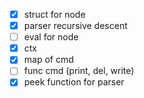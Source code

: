 - [x] struct for node
- [x] parser recursive descent
- [ ] eval for node
- [x] ctx
- [x] map of cmd
- [ ] func cmd (print, del, write)
- [x] peek function for parser
